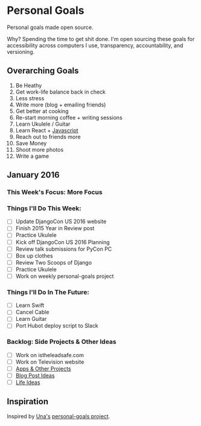 # Personal Goals

Personal goals made open source.

Why? Spending the time to get shit done. I'm open sourcing these goals for accessibility across computers I use, transparency, accountability, and versioning.

## Overarching Goals

1. Be Heathy
2. Get work-life balance back in check
3. Less stress
4. Write more (blog + emailing friends)
5. Get better at cooking
6. Re-start morning coffee + writing sessions
7. Learn Ukulele / Guitar
8. Learn React + [Javascript](https://github.com/getify/You-Dont-Know-JS)
9. Reach out to friends more
10. Save Money
11. Shoot more photos
12. Write a game

## January 2016

### This Week's Focus: More Focus

### Things I'll Do This Week:

- [ ] Update DjangoCon US 2016 website
- [ ] Finish 2015 Year in Review post
- [ ] Practice Ukulele
- [ ] Kick off DjangoCon US 2016 Planning
- [ ] Review talk submissions for PyCon PC
- [ ] Box up clothes
- [ ] Review Two Scoops of Django
- [ ] Practice Ukulele
- [ ] Work on weekly personal-goals project

### Things I'll Do In The Future:

- [ ] Learn Swift
- [ ] Cancel Cable
- [ ] Learn Guitar
- [ ] Port Hubot deploy script to Slack

### Backlog: Side Projects & Other Ideas

- [ ] Work on istheleadsafe.com
- [ ] Work on Television website
- [ ] [Apps & Other Projects](https://github.com/jefftriplett/personal-goals/blob/master/ideas/app-ideas.md)
- [ ] [Blog Post Ideas](https://github.com/jefftriplett/personal-goals/blob/master/ideas/blog-ideas.md)
- [ ] [Life Ideas](https://github.com/jefftriplett/personal-goals/blob/master/ideas/life-ideas.md)

## Inspiration

Inspired by [Una's](https://github.com/una) [personal-goals project](https://github.com/una/personal-goals).
